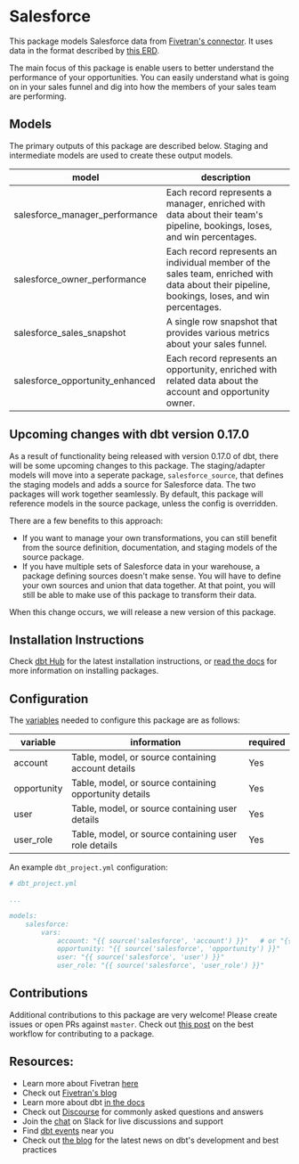 # Salesforce 

This package models Salesforce data from [Fivetran's connector](https://fivetran.com/docs/applications/salesforce). It uses data in the format described by [this ERD](https://docs.google.com/presentation/d/1fB6aCiX_C1lieJf55TbS2v1yv9sp-AHNNAh2x7jnJ48/edit#slide=id.g3cb9b617d1_0_237).

The main focus of this package is enable users to better understand the performance of your opportunities. You can easily understand what is going on in your sales funnel and dig into how the members of your sales team are performing. 

## Models

The primary outputs of this package are described below. Staging and intermediate models are used to create these output models.

**model**|**description**
-----|-----
salesforce\_manager\_performance|Each record represents a manager, enriched with data about their team's pipeline, bookings, loses, and win percentages.
salesforce\_owner\_performance|Each record represents an individual member of the sales team, enriched with data about their pipeline, bookings, loses, and win percentages.
salesforce\_sales\_snapshot|A single row snapshot that provides various metrics about your sales funnel.
salesforce\_opportunity\_enhanced|Each record represents an opportunity, enriched with related data about the account and opportunity owner.


## Upcoming changes with dbt version 0.17.0

As a result of functionality being released with version 0.17.0 of dbt, there will be some upcoming changes to this package. The staging/adapter models will move into a seperate package, `salesforce_source`, that defines the staging models and adds a source for Salesforce data. The two packages will work together seamlessly. By default, this package will reference models in the source package, unless the config is overridden. 

There are a few benefits to this approach:
* If you want to manage your own transformations, you can still benefit from the source definition, documentation, and staging models of the source package.
* If you have multiple sets of Salesforce data in your warehouse, a package defining sources doesn't make sense. You will have to define your own sources and union that data together. At that point, you will still be able to make use of this package to transform their data.

When this change occurs, we will release a new version of this package.

## Installation Instructions
Check [dbt Hub](https://hub.getdbt.com/) for the latest installation instructions, or [read the docs](https://docs.getdbt.com/docs/package-management) for more information on installing packages.

## Configuration
The [variables](https://docs.getdbt.com/docs/using-variables) needed to configure this package are as follows:

**variable**|**information**|**required**
-----|-----|-----
account|Table, model, or source containing account details|Yes
opportunity|Table, model, or source containing opportunity details|Yes
user|Table, model, or source containing user details|Yes
user\_role|Table, model, or source containing user role details|Yes


An example `dbt_project.yml` configuration:

```yml
# dbt_project.yml

...

models:
    salesforce:
        vars:
            account: "{{ source('salesforce', 'account') }}"   # or "{{ ref('salesforce_account_unioned'}) }}"
            opportunity: "{{ source('salesforce', 'opportunity') }}" 
            user: "{{ source('salesforce', 'user') }}"
            user_role: "{{ source('salesforce', 'user_role') }}"
```

## Contributions

Additional contributions to this package are very welcome! Please create issues
or open PRs against `master`. Check out 
[this post](https://discourse.getdbt.com/t/contributing-to-a-dbt-package/657) 
on the best workflow for contributing to a package.

## Resources:
- Learn more about Fivetran [here](https://fivetran.com/docs)
- Check out [Fivetran's blog](https://fivetran.com/blog)
- Learn more about dbt [in the docs](https://docs.getdbt.com/docs/introduction)
- Check out [Discourse](https://discourse.getdbt.com/) for commonly asked questions and answers
- Join the [chat](http://slack.getdbt.com/) on Slack for live discussions and support
- Find [dbt events](https://events.getdbt.com) near you
- Check out [the blog](https://blog.getdbt.com/) for the latest news on dbt's development and best practices
